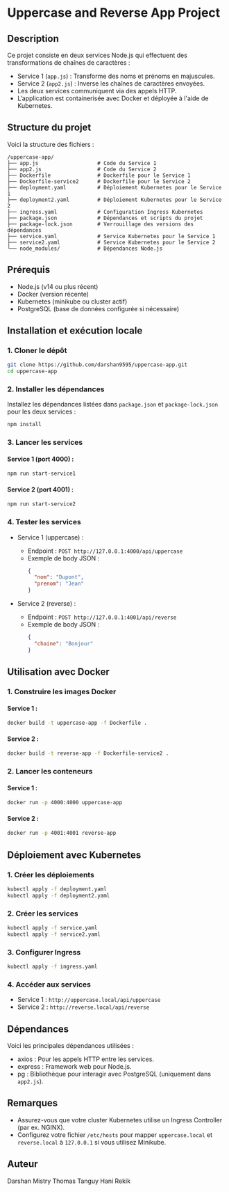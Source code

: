 
# Uppercase and Reverse App Project

## Description
Ce projet consiste en deux services Node.js qui effectuent des transformations de chaînes de caractères :

- Service 1 (`app.js`) : Transforme des noms et prénoms en majuscules.
- Service 2 (`app2.js`) : Inverse les chaînes de caractères envoyées.
- Les deux services communiquent via des appels HTTP.
- L’application est containerisée avec Docker et déployée à l'aide de Kubernetes.

## Structure du projet
Voici la structure des fichiers :

```
/uppercase-app/
├── app.js                   # Code du Service 1
├── app2.js                  # Code du Service 2
├── Dockerfile               # Dockerfile pour le Service 1
├── Dockerfile-service2      # Dockerfile pour le Service 2
├── deployment.yaml          # Déploiement Kubernetes pour le Service 1
├── deployment2.yaml         # Déploiement Kubernetes pour le Service 2
├── ingress.yaml             # Configuration Ingress Kubernetes
├── package.json             # Dépendances et scripts du projet
├── package-lock.json        # Verrouillage des versions des dépendances
├── service.yaml             # Service Kubernetes pour le Service 1
├── service2.yaml            # Service Kubernetes pour le Service 2
└── node_modules/            # Dépendances Node.js
```

## Prérequis
- Node.js (v14 ou plus récent)
- Docker (version récente)
- Kubernetes (minikube ou cluster actif)
- PostgreSQL (base de données configurée si nécessaire)

## Installation et exécution locale

### 1. Cloner le dépôt
```bash
git clone https://github.com/darshan9595/uppercase-app.git
cd uppercase-app
```

### 2. Installer les dépendances
Installez les dépendances listées dans `package.json` et `package-lock.json` pour les deux services :
```bash
npm install
```

### 3. Lancer les services
#### Service 1 (port 4000) :
```bash
npm run start-service1
```

#### Service 2 (port 4001) :
```bash
npm run start-service2
```

### 4. Tester les services
- Service 1 (uppercase) :
  - Endpoint : `POST http://127.0.0.1:4000/api/uppercase`
  - Exemple de body JSON :
    ```json
    {
      "nom": "Dupont",
      "prenom": "Jean"
    }
    ```

- Service 2 (reverse) :
  - Endpoint : `POST http://127.0.0.1:4001/api/reverse`
  - Exemple de body JSON :
    ```json
    {
      "chaine": "Bonjour"
    }
    ```

## Utilisation avec Docker

### 1. Construire les images Docker
#### Service 1 :
```bash
docker build -t uppercase-app -f Dockerfile .
```

#### Service 2 :
```bash
docker build -t reverse-app -f Dockerfile-service2 .
```

### 2. Lancer les conteneurs
#### Service 1 :
```bash
docker run -p 4000:4000 uppercase-app
```

#### Service 2 :
```bash
docker run -p 4001:4001 reverse-app
```

## Déploiement avec Kubernetes

### 1. Créer les déploiements
```bash
kubectl apply -f deployment.yaml
kubectl apply -f deployment2.yaml
```

### 2. Créer les services
```bash
kubectl apply -f service.yaml
kubectl apply -f service2.yaml
```

### 3. Configurer Ingress
```bash
kubectl apply -f ingress.yaml
```

### 4. Accéder aux services
- Service 1 : `http://uppercase.local/api/uppercase`
- Service 2 : `http://reverse.local/api/reverse`

## Dépendances
Voici les principales dépendances utilisées :
- axios : Pour les appels HTTP entre les services.
- express : Framework web pour Node.js.
- pg : Bibliothèque pour interagir avec PostgreSQL (uniquement dans `app2.js`).

## Remarques
- Assurez-vous que votre cluster Kubernetes utilise un Ingress Controller (par ex. NGINX).
- Configurez votre fichier `/etc/hosts` pour mapper `uppercase.local` et `reverse.local` à `127.0.0.1` si vous utilisez Minikube.

## Auteur
Darshan Mistry
Thomas Tanguy
Hani Rekik